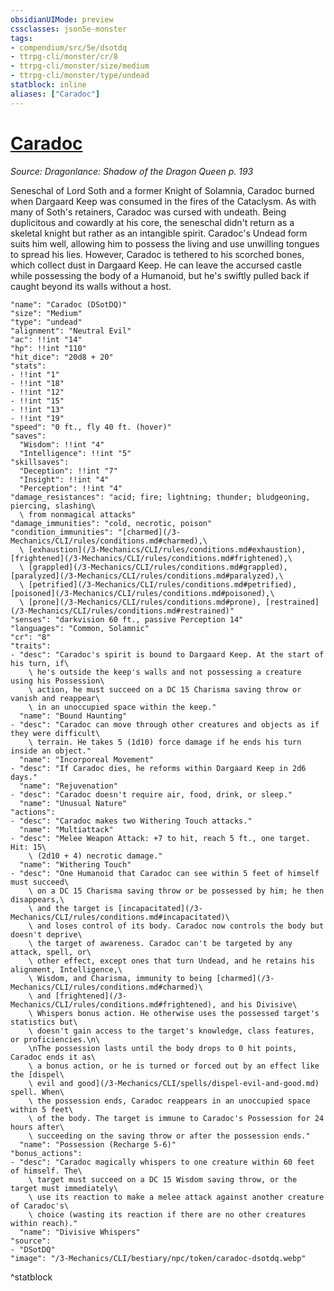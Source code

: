 ```yaml
---
obsidianUIMode: preview
cssclasses: json5e-monster
tags:
- compendium/src/5e/dsotdq
- ttrpg-cli/monster/cr/8
- ttrpg-cli/monster/size/medium
- ttrpg-cli/monster/type/undead
statblock: inline
aliases: ["Caradoc"]
---
```

# [Caradoc](3-Mechanics\CLI\bestiary\npc/caradoc-dsotdq.md)
*Source: Dragonlance: Shadow of the Dragon Queen p. 193*  

Seneschal of Lord Soth and a former Knight of Solamnia, Caradoc burned when Dargaard Keep was consumed in the fires of the Cataclysm. As with many of Soth's retainers, Caradoc was cursed with undeath. Being duplicitous and cowardly at his core, the seneschal didn't return as a skeletal knight but rather as an intangible spirit. Caradoc's Undead form suits him well, allowing him to possess the living and use unwilling tongues to spread his lies. However, Caradoc is tethered to his scorched bones, which collect dust in Dargaard Keep. He can leave the accursed castle while possessing the body of a Humanoid, but he's swiftly pulled back if caught beyond its walls without a host.

```statblock
"name": "Caradoc (DSotDQ)"
"size": "Medium"
"type": "undead"
"alignment": "Neutral Evil"
"ac": !!int "14"
"hp": !!int "110"
"hit_dice": "20d8 + 20"
"stats":
- !!int "1"
- !!int "18"
- !!int "12"
- !!int "15"
- !!int "13"
- !!int "19"
"speed": "0 ft., fly 40 ft. (hover)"
"saves":
  "Wisdom": !!int "4"
  "Intelligence": !!int "5"
"skillsaves":
  "Deception": !!int "7"
  "Insight": !!int "4"
  "Perception": !!int "4"
"damage_resistances": "acid; fire; lightning; thunder; bludgeoning, piercing, slashing\
  \ from nonmagical attacks"
"damage_immunities": "cold, necrotic, poison"
"condition_immunities": "[charmed](/3-Mechanics/CLI/rules/conditions.md#charmed),\
  \ [exhaustion](/3-Mechanics/CLI/rules/conditions.md#exhaustion), [frightened](/3-Mechanics/CLI/rules/conditions.md#frightened),\
  \ [grappled](/3-Mechanics/CLI/rules/conditions.md#grappled), [paralyzed](/3-Mechanics/CLI/rules/conditions.md#paralyzed),\
  \ [petrified](/3-Mechanics/CLI/rules/conditions.md#petrified), [poisoned](/3-Mechanics/CLI/rules/conditions.md#poisoned),\
  \ [prone](/3-Mechanics/CLI/rules/conditions.md#prone), [restrained](/3-Mechanics/CLI/rules/conditions.md#restrained)"
"senses": "darkvision 60 ft., passive Perception 14"
"languages": "Common, Solamnic"
"cr": "8"
"traits":
- "desc": "Caradoc's spirit is bound to Dargaard Keep. At the start of his turn, if\
    \ he's outside the keep's walls and not possessing a creature using his Possession\
    \ action, he must succeed on a DC 15 Charisma saving throw or vanish and reappear\
    \ in an unoccupied space within the keep."
  "name": "Bound Haunting"
- "desc": "Caradoc can move through other creatures and objects as if they were difficult\
    \ terrain. He takes 5 (1d10) force damage if he ends his turn inside an object."
  "name": "Incorporeal Movement"
- "desc": "If Caradoc dies, he reforms within Dargaard Keep in 2d6 days."
  "name": "Rejuvenation"
- "desc": "Caradoc doesn't require air, food, drink, or sleep."
  "name": "Unusual Nature"
"actions":
- "desc": "Caradoc makes two Withering Touch attacks."
  "name": "Multiattack"
- "desc": "Melee Weapon Attack: +7 to hit, reach 5 ft., one target. Hit: 15\
    \ (2d10 + 4) necrotic damage."
  "name": "Withering Touch"
- "desc": "One Humanoid that Caradoc can see within 5 feet of himself must succeed\
    \ on a DC 15 Charisma saving throw or be possessed by him; he then disappears,\
    \ and the target is [incapacitated](/3-Mechanics/CLI/rules/conditions.md#incapacitated)\
    \ and loses control of its body. Caradoc now controls the body but doesn't deprive\
    \ the target of awareness. Caradoc can't be targeted by any attack, spell, or\
    \ other effect, except ones that turn Undead, and he retains his alignment, Intelligence,\
    \ Wisdom, and Charisma, immunity to being [charmed](/3-Mechanics/CLI/rules/conditions.md#charmed)\
    \ and [frightened](/3-Mechanics/CLI/rules/conditions.md#frightened), and his Divisive\
    \ Whispers bonus action. He otherwise uses the possessed target's statistics but\
    \ doesn't gain access to the target's knowledge, class features, or proficiencies.\n\
    \nThe possession lasts until the body drops to 0 hit points, Caradoc ends it as\
    \ a bonus action, or he is turned or forced out by an effect like the [dispel\
    \ evil and good](/3-Mechanics/CLI/spells/dispel-evil-and-good.md) spell. When\
    \ the possession ends, Caradoc reappears in an unoccupied space within 5 feet\
    \ of the body. The target is immune to Caradoc's Possession for 24 hours after\
    \ succeeding on the saving throw or after the possession ends."
  "name": "Possession (Recharge 5-6)"
"bonus_actions":
- "desc": "Caradoc magically whispers to one creature within 60 feet of himself. The\
    \ target must succeed on a DC 15 Wisdom saving throw, or the target must immediately\
    \ use its reaction to make a melee attack against another creature of Caradoc's\
    \ choice (wasting its reaction if there are no other creatures within reach)."
  "name": "Divisive Whispers"
"source":
- "DSotDQ"
"image": "/3-Mechanics/CLI/bestiary/npc/token/caradoc-dsotdq.webp"
```
^statblock
